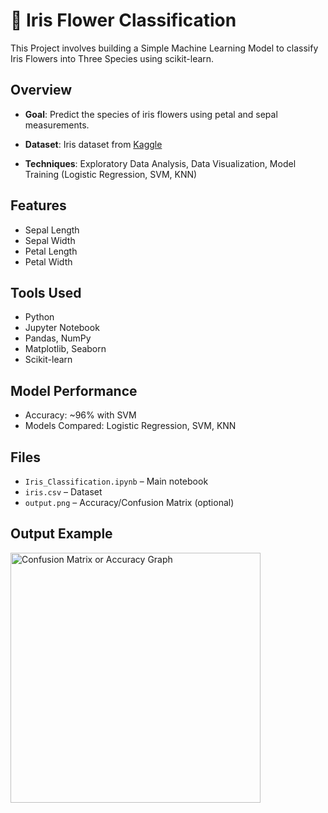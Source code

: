 # 🌸 Iris Flower Classification

This Project involves building a Simple Machine Learning Model to classify Iris Flowers into Three Species using scikit-learn.


## Overview

- **Goal**: Predict the species of iris flowers using petal and sepal measurements.

- **Dataset**: Iris dataset from [Kaggle](https://www.kaggle.com/datasets/saurabh00007/iriscsv)

- **Techniques**: Exploratory Data Analysis, Data Visualization, Model Training (Logistic Regression, SVM, KNN)


## Features

- Sepal Length
- Sepal Width
- Petal Length
- Petal Width


## Tools Used

- Python
- Jupyter Notebook
- Pandas, NumPy
- Matplotlib, Seaborn
- Scikit-learn


## Model Performance

- Accuracy: ~96% with SVM
- Models Compared: Logistic Regression, SVM, KNN


## Files

- `Iris_Classification.ipynb` – Main notebook
- `iris.csv` – Dataset
- `output.png` – Accuracy/Confusion Matrix (optional)


##  Output Example

<img src="output.png" width="400" alt="Confusion Matrix or Accuracy Graph">
